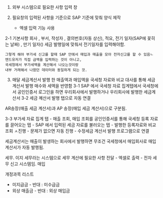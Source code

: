 1. 외부 시스템으로 필요한 사항 입력 창

2. 필요창의 입력된 사항을 기준으로  SAP 기준에 맞춰 양식 제작
	- 엑셀 입력 기능 사용

2-1  기본사항
	회사 , 부서, 작성자  , 결의번호(자동 상신), 적요, 
	전기 일자(SAP에 꽃히는 날짜) , 만기 일자()
	세금 발행일에 맞춰서 전기일자를 입력해야함.

	그렇게 해야 부가세 신고를 할때 SAP 안에서 매입과 매출을 모아 전자신고를 할 수 있음ㄴ
	엔드유저가 직접 금액을 입력하는 것이 아니고,
	국세청에서 부가세액을 계산해서 나오는것이랑
	내부 거래해서 나왔던 데이터와 동일하게 되는 것.
	
3. 매달 세금계산서 발행 한 매출액과 매입액을 국세청 자료와 비교 대사를 통해
    세금계산서 발행 매수와 세액을 반영함
3-1 SAP 에서 국세청 자료 집계탭에서 국세청에서 공인인증서 로그인을 하면
 우리회사에서 발행하거나 우리회사에 발행한 세금계산서
3-2  세금 꼐산서 발행 탭으로 자동 연결

AR송장(매출 세금 계산서)과 AP 송장(매입 세금 계산서)으로 구분됨.




3-3 부가세 자료 집계 탭
	- 매출 조회, 매입 조회를 공인인증서를 통해 국세청 등록 자료를 끌어오는 탭
	- SAP 에서 입력된 세금 자료를 불러오는 탭
	- 발행한 등록자료와 비교 조회 ㅅ진행
	- 문제가 없으면 자동 진행
	- 수정세금 계산서 발행 프로그램으로 연결

세금계산서는 매출이 발생하는 회사에서 발행하면 무조건 국세청에서 매입회사로 매입계산서가 자동 발행됨.





세무. 이지 세무라는 시스템으로 세무 계산에 필요한 사항 전달
	- 엑셀로 출력
	- 전자 세무 신고 시스템임.
	매입 


걔정과목 리스트
- 미지급금 - 반대 : 미수급금
- 외상 매출금 - 반대 : 외상 매입금


